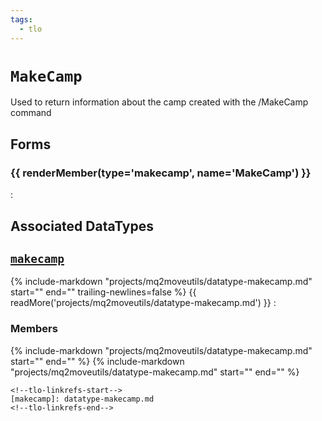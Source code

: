 ```yaml
---
tags:
  - tlo
---
```

# `MakeCamp`

<!--tlo-desc-start-->
Used to return information about the camp created with the /MakeCamp command
<!--tlo-desc-end-->

## Forms
<!--tlo-forms-start-->
### {{ renderMember(type='makecamp', name='MakeCamp') }}

:   

<!--tlo-forms-end-->

## Associated DataTypes
<!--tlo-datatypes-start-->
## [`makecamp`](datatype-makecamp.md)
{% include-markdown "projects/mq2moveutils/datatype-makecamp.md" start="<!--dt-desc-start-->" end="<!--dt-desc-end-->" trailing-newlines=false %} {{ readMore('projects/mq2moveutils/datatype-makecamp.md') }}
:    <h3>Members</h3>
    {% include-markdown "projects/mq2moveutils/datatype-makecamp.md" start="<!--dt-members-start-->" end="<!--dt-members-end-->" %}
    {% include-markdown "projects/mq2moveutils/datatype-makecamp.md" start="<!--dt-linkrefs-start-->" end="<!--dt-linkrefs-end-->" %}
    <!--tlo-datatypes-end-->

    <!--tlo-linkrefs-start-->
    [makecamp]: datatype-makecamp.md
    <!--tlo-linkrefs-end-->